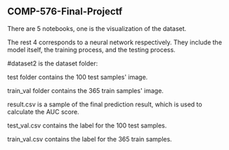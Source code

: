 ## COMP-576-Final-Projectf
There are 5 notebooks, one is the visualization of the dataset.

The rest 4 corresponds to a neural network respectively. They include the model itself, the training process, and the testing process.

#dataset2 is the dataset folder:

test folder contains the 100 test samples' image.

train_val folder contains the 365 train samples' image.

result.csv is a sample of the final prediction result, which is used to calculate the AUC score.

test_val.csv contains the label for the 100 test samples.

train_val.csv contains the label for the 365 train samples.




